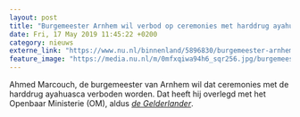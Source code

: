 ```yaml
---
layout: post
title: "Burgemeester Arnhem wil verbod op ceremonies met harddrug ayahuasca"
date: Fri, 17 May 2019 11:45:22 +0200
category: nieuws
externe_link: "https://www.nu.nl/binnenland/5896830/burgemeester-arnhem-wil-verbod-op-ceremonies-met-harddrug-ayahuasca.html"
feature_image: "https://media.nu.nl/m/0mfxqiwa94h6_sqr256.jpg/burgemeester-arnhem-wil-verbod-op-ceremonies-met-harddrug-ayahuasca.jpg"
---
```


Ahmed Marcouch, de burgemeester van Arnhem wil dat ceremonies met de harddrug ayahuasca verboden worden. Dat heeft hij overlegd met het Openbaar Ministerie (OM), aldus <a href="https://www.gelderlander.nl/arnhem/marcouch-wil-verbod-op-ritueel-met-drugs-ik-vind-de-trips-gevaarlijk~acd33a1d/" target="_blank"><em>de Gelderlander</em></a>.
